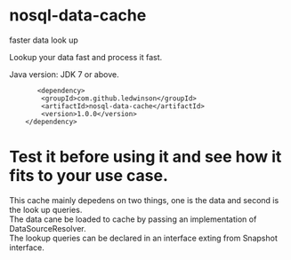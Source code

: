 # nosql-data-cache
faster data look up 

Lookup your data fast and process it fast.

Java version: JDK 7 or above.


           <dependency>
			<groupId>com.github.ledwinson</groupId>
			<artifactId>nosql-data-cache</artifactId>
			<version>1.0.0</version>
		</dependency>

# Test it before using it and see how it fits to your use case.
  This cache mainly depedens on two things, one is the data and second is the look up queries.   
  The data cane be loaded to cache by passing an implementation of DataSourceResolver<T>.  
  The lookup queries can be declared in an interface exting from Snapshot interface.
  
